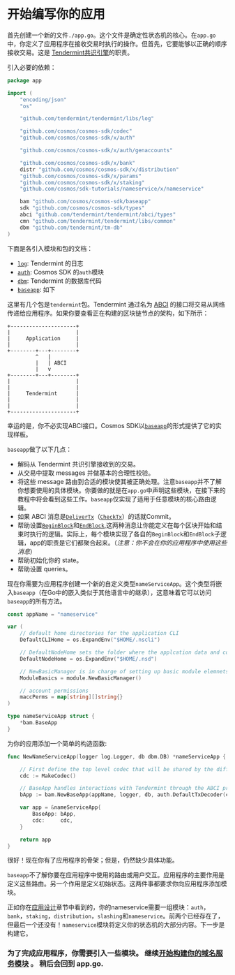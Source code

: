 # 开始编写你的应用

首先创建一个新的文件`./app.go`。这个文件是确定性状态机的核心。在`app.go`中，你定义了应用程序在接收交易时执行的操作。但首先，它要能够以正确的顺序接收交易。这是 [Tendermint共识引擎](https://github.com/tendermint/tendermint)的职责。

引入必要的依赖：

```go
package app

import (
	"encoding/json"
	"os"

	"github.com/tendermint/tendermint/libs/log"

	"github.com/cosmos/cosmos-sdk/codec"
	"github.com/cosmos/cosmos-sdk/x/auth"

	"github.com/cosmos/cosmos-sdk/x/auth/genaccounts"

	"github.com/cosmos/cosmos-sdk/x/bank"
	distr "github.com/cosmos/cosmos-sdk/x/distribution"
	"github.com/cosmos/cosmos-sdk/x/params"
	"github.com/cosmos/cosmos-sdk/x/staking"
	"github.com/cosmos/sdk-tutorials/nameservice/x/nameservice"

	bam "github.com/cosmos/cosmos-sdk/baseapp"
	sdk "github.com/cosmos/cosmos-sdk/types"
	abci "github.com/tendermint/tendermint/abci/types"
	cmn "github.com/tendermint/tendermint/libs/common"
	dbm "github.com/tendermint/tm-db"
)
```

下面是各引入模块和包的文档：

- [`log`](https://godoc.org/github.com/tendermint/tendermint/libs/log): Tendermint 的日志
- [`auth`](https://godoc.org/github.com/cosmos/cosmos-sdk/x/auth): Cosmos SDK 的`auth`模块
- [`dbm`](https://godoc.org/github.com/tendermint/tm-db): Tendermint 的数据库代码
- [`baseapp`](https://godoc.org/github.com/cosmos/cosmos-sdk/baseapp): 如下

这里有几个包是`tendermint`包。Tendermint 通过名为 [ABCI](https://github.com/tendermint/tendermint/tree/master/abci) 的接口将交易从网络传递给应用程序。如果你要查看正在构建的区块链节点的架构，如下所示：

```
+---------------------+
|                     |
|     Application     |
|                     |
+--------+---+--------+
         ^   |
         |   | ABCI
         |   v
+--------+---+--------+
|                     |
|                     |
|     Tendermint      |
|                     |
|                     |
+---------------------+
```

幸运的是，你不必实现ABCI接口。Cosmos SDK以[`baseapp`](https://godoc.org/github.com/cosmos/cosmos-sdk/baseapp)的形式提供了它的实现样板。

`baseapp`做了以下几点：

- 解码从 Tendermint 共识引擎接收到的交易。
- 从交易中提取 messages 并做基本的合理性校验。
- 将这些 message 路由到合适的模块使其被正确处理。注意`baseapp`并不了解你想要使用的具体模块。你要做的就是在`app.go`中声明这些模块，在接下来的教程中将会看到这些工作。`baseapp`仅实现了适用于任意模块的核心路由逻辑。
- 如果 ABCI 消息是[`DeliverTx`](https://tendermint.com/docs/spec/abci/abci.html#delivertx)（[`CheckTx`](https://tendermint.com/docs/spec/abci/abci.html#checktx)）的话就Commit。
- 帮助设置[`BeginBlock`](https://tendermint.com/docs/spec/abci/abci.html#beginblock)和[`EndBlock`](https://tendermint.com/docs/spec/abci/abci.html#endblock),这两种消息让你能定义在每个区块开始和结束时执行的逻辑。实际上，每个模块实现了各自的`BeginBlock`和`EndBlock`子逻辑，app的职责是它们都聚合起来。（_注意：你不会在你的应用程序中使用这些消息_）
- 帮助初始化你的 state。
- 帮助设置 queries。

现在你需要为应用程序创建一个新的自定义类型`nameServiceApp`。这个类型将嵌入`baseapp`（在Go中的嵌入类似于其他语言中的继承），这意味着它可以访问`baseapp`的所有方法。

```go
const appName = "nameservice"

var (
	// default home directories for the application CLI
	DefaultCLIHome = os.ExpandEnv("$HOME/.nscli")

	// DefaultNodeHome sets the folder where the applcation data and configuration will be stored
	DefaultNodeHome = os.ExpandEnv("$HOME/.nsd")

	// NewBasicManager is in charge of setting up basic module elemnets
	ModuleBasics = module.NewBasicManager()

	// account permissions
	maccPerms = map[string][]string{}
)

type nameServiceApp struct {
    *bam.BaseApp
}
```



为你的应用添加一个简单的构造函数:

```go
func NewNameServiceApp(logger log.Logger, db dbm.DB) *nameServiceApp {

    // First define the top level codec that will be shared by the different modules. Note: Codec will be explained later
    cdc := MakeCodec()

    // BaseApp handles interactions with Tendermint through the ABCI protocol
    bApp := bam.NewBaseApp(appName, logger, db, auth.DefaultTxDecoder(cdc))

    var app = &nameServiceApp{
        BaseApp: bApp,
        cdc:     cdc,
    }

    return app
}
```

很好！现在你有了应用程序的骨架；但是，仍然缺少具体功能。

`baseapp`不了解你要在应用程序中使用的路由或用户交互。应用程序的主要作用是定义这些路由。另一个作用是定义初始状态。这两件事都要求你向应用程序添加模块。

正如你在[应用设计](./01-app-design.md)章节中看到的，你的nameservice需要一组模块：`auth`，`bank`，`staking`，`distribution`，`slashing`和`nameservice`。前两个已经存在了，但最后一个还没有！`nameservice`模块将定义你的状态机的大部分内容。下一步是构建它。

### 为了完成应用程序，你需要引入一些模块。 继续[开始构建你的域名服务模块](./03-types.md) 。 稍后会回到 app.go.